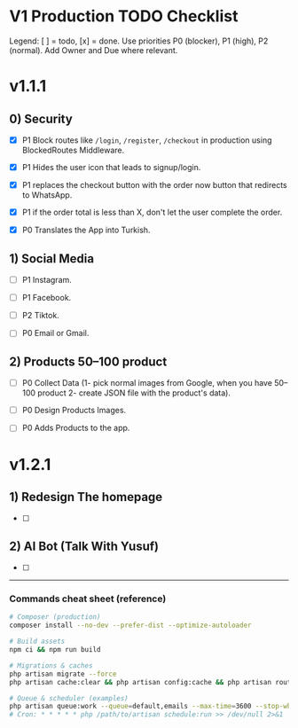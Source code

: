 # V1 Production TODO Checklist

Legend: [ ] = todo, [x] = done. Use priorities P0 (blocker), P1 (high), P2 (normal). Add Owner and Due where relevant.

# v1.1.1
## 0) Security
- [x] P1 Block routes like `/login`, `/register`, `/checkout` in production using BlockedRoutes Middleware.
- [x] P1 Hides the user icon that leads to signup/login.
- [x] P1 replaces the checkout button with the order now button that redirects to WhatsApp.
- [x] P1 if the order total is less than X, don't let the user complete the order.
- [x] P0 Translates the App into Turkish.


## 1) Social Media
- [ ] P1 Instagram.
- [ ] P1 Facebook.
- [ ] P2 Tiktok.
- [ ] P0 Email or Gmail.


## 2) Products 50–100 product
- [ ] P0 Collect Data (1- pick normal images from Google, when you have 50–100 product 2- create JSON file with the product's data).
- [ ] P0 Design Products Images.
- [ ] P0 Adds Products to the app.


# v1.2.1

## 1) Redesign The homepage
- [ ] 

## 2) AI Bot (Talk With Yusuf)
- [ ] 

---

### Commands cheat sheet (reference)

```bash
# Composer (production)
composer install --no-dev --prefer-dist --optimize-autoloader

# Build assets
npm ci && npm run build

# Migrations & caches
php artisan migrate --force
php artisan cache:clear && php artisan config:cache && php artisan route:cache && php artisan view:cache

# Queue & scheduler (examples)
php artisan queue:work --queue=default,emails --max-time=3600 --stop-when-empty
# Cron: * * * * * php /path/to/artisan schedule:run >> /dev/null 2>&1
```




